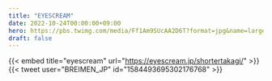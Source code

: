 ```yaml
---
title: "EYESCREAM"
date: 2022-10-24T00:00:00+09:00
hero: https://pbs.twimg.com/media/Ff1Am9SUcAA2D6T?format=jpg&name=large
draft: false
---
```


{{< embed title="eyescream" url="https://eyescream.jp/shortertakagi/" >}}
{{< tweet user="BREIMEN_JP" id="1584493695302176768" >}}

